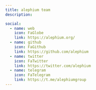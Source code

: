 ```yaml
---
title: alephium team
description:

social:
  - name: web
    icon: FaGlobe
    link: https://alephium.org/
  - name: github
    icon: FaGithub
    link: https://github.com/alephium
  - name: twitter
    icon: FaTwitter
    link: https://twitter.com/alephium
  - name: telegram
    icon: FaTelegram
    link: https://t.me/alephiumgroup
---
```

